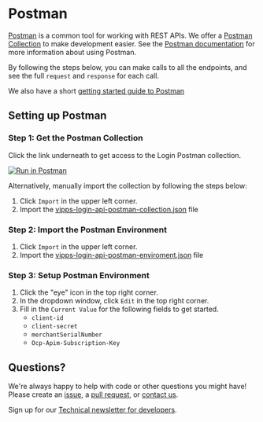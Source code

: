# Postman

[Postman](https://www.getpostman.com/) is a common tool for working with REST APIs.
We offer a [Postman Collection](https://www.getpostman.com/collection) to make development easier.
See the [Postman documentation](https://www.getpostman.com/docs/) for more information about using Postman.

By following the steps below, you can make calls to all the
endpoints, and see the full `request` and `response` for each call.

We also have a short [getting started guide to Postman](https://github.com/vippsas/vipps-developers/blob/master/postman-guide.md)

## Setting up Postman

### Step 1: Get the Postman Collection

Click the link underneath to get access to the Login Postman collection.

[![Run in Postman](https://run.pstmn.io/button.svg)](https://app.getpostman.com/run-collection/02daf42d90cd59dfd63a)

Alternatively, manually import the collection by following the steps below:
1. Click `Import` in the upper left corner.
2. Import the [vipps-login-api-postman-collection.json](https://raw.githubusercontent.com/vippsas/vipps-login-api/master/tools/vipps-login-api-postman-collection.json) file

### Step 2: Import the Postman Environment

1. Click `Import` in the upper left corner.
2. Import the [vipps-login-api-postman-enviroment.json](https://raw.githubusercontent.com/vippsas/vipps-login-api/master/tools/vipps-login-api-postman-enviroment.json) file

### Step 3: Setup Postman Environment

1. Click the "eye" icon in the top right corner.
2. In the dropdown window, click `Edit` in the top right corner.
3. Fill in the `Current Value` for the following fields to get started.
   - `client-id`
   - `client-secret`
   - `merchantSerialNumber`
   - `Ocp-Apim-Subscription-Key`

## Questions?

We're always happy to help with code or other questions you might have!
Please create an [issue](https://github.com/vippsas/vipps-login-api/issues),
a [pull request](https://github.com/vippsas/vipps-login-api/pulls),
or [contact us](https://github.com/vippsas/vipps-developers/blob/master/contact.md).

Sign up for our [Technical newsletter for developers](https://github.com/vippsas/vipps-developers/tree/master/newsletters).

